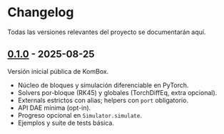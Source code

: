 # Changelog

Todas las versiones relevantes del proyecto se documentarán aquí.

## [0.1.0] - 2025-08-25
Versión inicial pública de KomBox.

- Núcleo de bloques y simulación diferenciable en PyTorch.
- Solvers por-bloque (RK45) y globales (TorchDiffEq, extra opcional).
- Externals estrictos con alias; helpers con `port` obligatorio.
- API DAE mínima (opt-in).
- Progreso opcional en `Simulator.simulate`.
- Ejemplos y suite de tests básica.

[0.1.0]: https://github.com/rag10/kombox/releases/tag/v0.1.0
